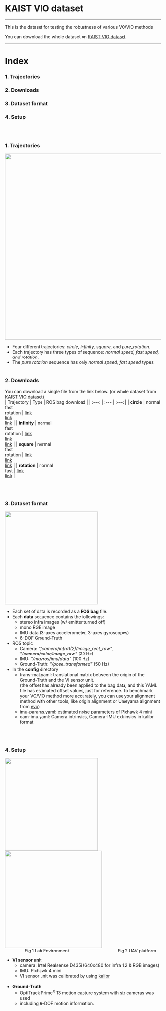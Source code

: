 # KAIST VIO dataset

***
This is the dataset for testing the robustness of various VO/VIO methods

You can download the whole dataset on [KAIST VIO dataset](https://www.google.com/)
***
# Index
### 1. Trajectories
### 2. Downloads
### 3. Dataset format
### 4. Setup
<br><br>



### 1. Trajectories
<img width="600" src="https://user-images.githubusercontent.com/45934290/96549200-222db480-12ea-11eb-8273-30d08be27316.png"><br>
+ Four different trajectories: *circle, infinity, square,* and *pure_rotation*.
+ Each trajectory has three types of sequence: *normal speed, fast speed, and rotation*.
+ The *pure rotation* sequence has only *normal speed, fast speed* types<br><br>

### 2. Downloads
You can download a single file from the link below. (or whole dataset from [KAIST VIO dataset](https://www.google.com/))<br>
| Trajectory | Type | ROS bag download |
| :---:        |     :---      | :---:   |
| **circle**   | normal<br>fast<br>rotation  | [link](https://www.google.com/)<br>[link](https://www.google.com/)<br>[link](https://www.google.com/) |
| **infinity**   | normal<br>fast<br>rotation  | [link](https://www.google.com/)<br>[link](https://www.google.com/)<br>[link](https://www.google.com/) |
| **square**   | normal<br>fast<br>rotation  | [link](https://www.google.com/)<br>[link](https://www.google.com/)<br>[link](https://www.google.com/) |
| **rotation**   | normal<br>fast  | [link](https://www.google.com/)<br>[link](https://www.google.com/) |

<br><br>
### 3. Dataset format
<img width="300" src=https://user-images.githubusercontent.com/45934290/96554882-13e39680-12f2-11eb-9464-135aca484dc4.png><br>

+ Each set of data is recorded as a **ROS bag** file.
+ Each **data** sequence contains the followings:
    + stereo infra images (w/ emitter turned off)
    + mono RGB image
    + IMU data (3-axes accelerometer, 3-axes gyroscopes)
    + 6-DOF Ground-Truth
+ ROS topic
    + Camera: *"/camera/infra1(2)/image_rect_raw", "/camera/color/image_raw"* (30 Hz)
    + IMU: *"/mavros/imu/data"* (100 Hz)
    + Ground-Truth: *"/pose_transformed"* (50 Hz)
+ In the **config** directory
    + trans-mat.yaml: translational matrix between the origin of the Ground-Truth and the VI sensor unit. 
    <br>(the offset has already been applied to the bag data, and this YAML file has estimated offset values, just for reference. To benchmark your VO/VIO method more accurately, you can use your alignment method with other tools, like origin alignment or Umeyama alignment from [evo](https://github.com/MichaelGrupp/evo))
    + imu-params.yaml: estimated noise parameters of Pixhawk 4 mini
    + cam-imu.yaml: Camera intrinsics, Camera-IMU extrinsics in kalibr format


<br><br>
### 4. Setup
<div>
<img width="300" src=https://user-images.githubusercontent.com/45934290/96550149-77b69100-12eb-11eb-91da-2d413cae40d6.png>
<img width="313" src=https://user-images.githubusercontent.com/45934290/96550443-d419b080-12eb-11eb-805d-dab8393dd6f0.png>
<br>&nbsp;&nbsp;&nbsp;&nbsp;&nbsp;&nbsp;&nbsp;&nbsp;&nbsp;&nbsp;&nbsp;&nbsp;&nbsp;&nbsp;&nbsp;&nbsp;Fig.1 Lab Environment  &nbsp;&nbsp;&nbsp;&nbsp;&nbsp;&nbsp;&nbsp;&nbsp;&nbsp;&nbsp;&nbsp;&nbsp;&nbsp;&nbsp;&nbsp;&nbsp;&nbsp;&nbsp;&nbsp;&nbsp;&nbsp;&nbsp;&nbsp;&nbsp;&nbsp;&nbsp;&nbsp;&nbsp;&nbsp;&nbsp;&nbsp;&nbsp;&nbsp;&nbsp;&nbsp;&nbsp;&nbsp;&nbsp;&nbsp;Fig.2 UAV platform<br>

+ **VI sensor unit**
    + camera: Intel Realsense D435i (640x480 for infra 1,2 & RGB images)
    + IMU: Pixhawk 4 mini
    + VI sensor unit was calibrated by using [kalibr](https://github.com/ethz-asl/kalibr)
    <br>
+ **Ground-Truth**
    + OptiTrack Prime<sup>X</sup> 13 motion capture system with six cameras was used
    + including 6-DOF motion information.
    <br><br>



